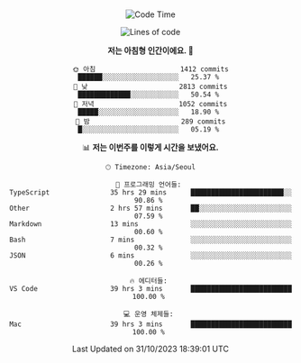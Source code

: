 <div align="center">

<br />

 <!--START_SECTION:waka-->
![Code Time](http://img.shields.io/badge/Code%20Time-1%2C522%20hrs%2027%20mins-blue)

![Lines of code](https://img.shields.io/badge/%EC%A0%80%EB%8A%94%20%EC%97%AC%ED%83%9C%EA%B9%8C%EC%A7%80%20-4.3%20million%20%EC%A4%84%EC%9D%98%20%EC%BD%94%EB%93%9C%EB%A5%BC%20%EC%9E%91%EC%84%B1%ED%96%88%EC%96%B4%EC%9A%94.-blue)

**저는 아침형 인간이에요. 🐤** 

```text
🌞 아침                     1412 commits        ██████░░░░░░░░░░░░░░░░░░░   25.37 % 
🌆 낮　                     2813 commits        █████████████░░░░░░░░░░░░   50.54 % 
🌃 저녁                     1052 commits        █████░░░░░░░░░░░░░░░░░░░░   18.90 % 
🌙 밤　                     289 commits         █░░░░░░░░░░░░░░░░░░░░░░░░   05.19 % 
```


📊 **저는 이번주를 이렇게 시간을 보냈어요.** 

```text
🕑︎ Timezone: Asia/Seoul

💬 프로그래밍 언어들: 
TypeScript               35 hrs 29 mins      ███████████████████████░░   90.86 % 
Other                    2 hrs 57 mins       ██░░░░░░░░░░░░░░░░░░░░░░░   07.59 % 
Markdown                 13 mins             ░░░░░░░░░░░░░░░░░░░░░░░░░   00.60 % 
Bash                     7 mins              ░░░░░░░░░░░░░░░░░░░░░░░░░   00.32 % 
JSON                     6 mins              ░░░░░░░░░░░░░░░░░░░░░░░░░   00.26 % 

🔥 에디터들: 
VS Code                  39 hrs 3 mins       █████████████████████████   100.00 % 

💻 운영 체제들: 
Mac                      39 hrs 3 mins       █████████████████████████   100.00 % 
```


 Last Updated on 31/10/2023 18:39:01 UTC
<!--END_SECTION:waka-->

</div>
